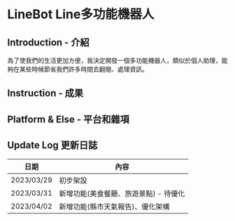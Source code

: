# LineBot Line多功能機器人


## Introduction - 介紹

為了使我們的生活更加方便，我決定開發一個多功能機器人，類似於個人助理，能夠在某些時候節省我們許多時間去翻閱、處理資訊。

## Instruction - 成果

## Platform & Else - 平台和雜項


## Update Log 更新日誌

| 日期 | 內容 |
| -------- | -------- |
| 2023/03/29 | 初步架設 |
| 2023/03/31 | 新增功能(美食餐廳、旅遊景點) - 待優化 |
| 2023/04/02 | 新增功能(縣市天氣報告)、優化架構 |